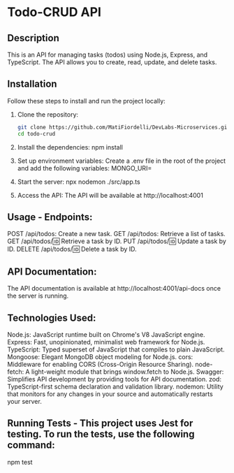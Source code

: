 # Todo-CRUD API

## Description
This is an API for managing tasks (todos) using Node.js, Express, and TypeScript. The API allows you to create, read, update, and delete tasks.

## Installation
Follow these steps to install and run the project locally:

1. Clone the repository:
   ```bash
   git clone https://github.com/MatiFiordelli/DevLabs-Microservices.git
   cd todo-crud

2. Install the dependencies:
   npm install

3. Set up environment variables: Create a .env file in the root of the project and add the following variables:
   MONGO_URI=

4. Start the server:
   npx nodemon ./src/app.ts

5. Access the API: The API will be available at http://localhost:4001

## Usage - Endpoints:
POST /api/todos: Create a new task.
GET /api/todos: Retrieve a list of tasks.
GET /api/todos/:id: Retrieve a task by ID.
PUT /api/todos/:id: Update a task by ID.
DELETE /api/todos/:id: Delete a task by ID.

## API Documentation:
The API documentation is available at http://localhost:4001/api-docs once the server is running.

## Technologies Used:
Node.js: JavaScript runtime built on Chrome's V8 JavaScript engine.
Express: Fast, unopinionated, minimalist web framework for Node.js.
TypeScript: Typed superset of JavaScript that compiles to plain JavaScript.
Mongoose: Elegant MongoDB object modeling for Node.js.
cors: Middleware for enabling CORS (Cross-Origin Resource Sharing).
node-fetch: A light-weight module that brings window.fetch to Node.js.
Swagger: Simplifies API development by providing tools for API documentation.
zod: TypeScript-first schema declaration and validation library.
nodemon: Utility that monitors for any changes in your source and automatically restarts your server.

## Running Tests - This project uses Jest for testing. To run the tests, use the following command:
npm test

